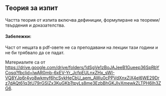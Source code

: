## Теория за изпит

Частта теория от изпита включва дефиниции, формулиране на теореми/твърдения и доказателства.

#### Забележки:

Част от нещата в pdf-овете не са преподавани на лекции тази години и не би трябвало да се падат.

Материалите са от https://drive.google.com/drive/folders/1dSgVe1zBoJAJeeB1Gueep36SpRbYCosq?fbclid=IwAR0mb-6xEV-Yr_JcfpEULnxZHx_sWI-VQ8YJp6r4yo8wkmyf6hcSykHeCbU_aem_AWu0cPPVdXnxZjX4el6WE29Drz7dAQt61q3tU79rGSIZx3KuGKbTtpyLs8me3EzbBhGKJIvXmewkZLTPH6Ih3ZG6.